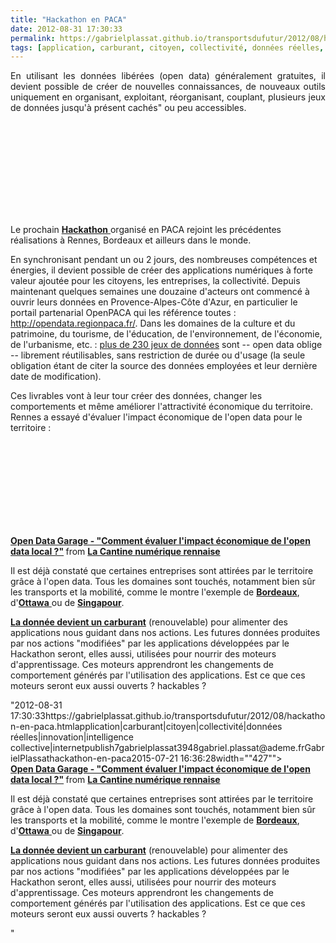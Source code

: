 ```yaml
---
title: "Hackathon en PACA"
date: 2012-08-31 17:30:33
permalink: https://gabrielplassat.github.io/transportsdufutur/2012/08/hackathon-en-paca.html
tags: [application, carburant, citoyen, collectivité, données réelles, innovation, intelligence collective, internet]
---
```


<p style="text-align: justify;">En utilisant les données libérées (open data) généralement gratuites, il devient possible de créer de nouvelles connaissances, de nouveaux outils uniquement en organisant, exploitant, réorganisant, couplant, plusieurs jeux de données jusqu'à présent cachés" ou peu accessibles.</p> <iframe frameborder=""0"" height=""315"" src=""http://www.youtube.com/embed/aHxv_2BMJfw"" width=""560""></iframe> <p style=""text-align: justify>Le prochain <a href=""http://hackdatapaca.net/"" target=""_blank""><strong>Hackathon</strong> </a>organisé en PACA rejoint les précédentes réalisations à Rennes, Bordeaux et ailleurs dans le monde. </p>  <!--more-->  En synchronisant pendant un ou 2 jours, des nombreuses compétences et énergies, il devient possible de créer des applications numériques à forte valeur ajoutée pour les citoyens, les entreprises, la collectivité. Depuis maintenant quelques semaines une douzaine d'acteurs ont commencé à ouvrir leurs données en Provence-Alpes-Côte d'Azur, en particulier le portail partenarial OpenPACA qui les référence toutes : <a href=""http://intranet.openfing.org/sites/all/modules/civicrm/extern/url.php?u=13993&qid=305518"">http://opendata.regionpaca.fr/</a>. Dans les domaines de la culture et du patrimoine, du tourisme, de l'éducation, de l'environnement, de l'économie, de l'urbanisme, etc. : <a href=""http://intranet.openfing.org/sites/all/modules/civicrm/extern/url.php?u=13994&qid=305518"">plus de 230 jeux de données</a> sont -- open data oblige -- librement réutilisables, sans restriction de durée ou d'usage (la seule obligation étant de citer la source des données employées et leur dernière date de modification). <p style=""text-align: justify>Ces livrables vont à leur tour créer des données, changer les comportements et même améliorer l'attractivité économique du territoire. Rennes a essayé d'évaluer l'impact économique de l'open data pour le territoire :</p> <iframe frameborder=""0"" height=""356"" marginheight=""0"" marginwidth=""0"" scrolling=""no"" src=""http://fr.slideshare.net/slideshow/embed_code/8518881"" style=""border: 1px solid #CCC border-width: 1px 1px 0 margin-bottom: 5px width=""427""> </iframe> <div style=""margin-bottom: 5px> <strong> <a href=""http://fr.slideshare.net/lacantinerennes/open-data-garage-comment-valuer-limpact-conomique-de-lopen-data-local"" target=""_blank"" title=""Open Data Garage - "Comment évaluer l'impact économique de l'open data local ?""">Open Data Garage - "Comment évaluer l'impact économique de l'open data local ?"</a> </strong> from <strong><a href=""http://fr.slideshare.net/lacantinerennes"" target=""_blank"">La Cantine numérique rennaise</a></strong> </div> <p style=""text-align: justify>Il est déjà constaté que certaines entreprises sont attirées par le territoire grâce à l'open data. Tous les domaines sont touchés, notamment bien sûr les transports et la mobilité, comme le montre l'exemple de <a href=""http://data.lacub.fr/softs"" target=""_blank""><strong>Bordeaux</strong></a>, d'<a href=""http://opendataapps.org/"" target=""_blank""><strong>Ottawa</strong> </a>ou de <a href=""http://data.gov.sg/AppShowcase/AppList.aspx"" target=""_blank""><strong>Singapour</strong></a>.</p> <p style=""text-align: justify><a href=""http://www.forbes.com/sites/perryrotella/2012/04/02/is-data-the-new-oil/"" target=""_blank""><strong>La donnée devient un carburant</strong></a> (renouvelable) pour alimenter des applications nous guidant dans nos actions. Les futures données produites par nos actions "modifiées" par les applications développées par le Hackathon seront, elles aussi, utilisées pour nourrir des moteurs d'apprentissage. Ces moteurs apprendront les changements de comportement générés par l'utilisation des applications. Est ce que ces moteurs seront eux aussi ouverts ? hackables ?</p>"2012-08-31 17:30:33https://gabrielplassat.github.io/transportsdufutur/2012/08/hackathon-en-paca.htmlapplication|carburant|citoyen|collectivité|données réelles|innovation|intelligence collective|internetpublish7gabrielplassat3948gabriel.plassat@ademe.frGabrielPlassathackathon-en-paca2015-07-21 16:36:28width=""427""> </iframe> <div style=""margin-bottom: 5px> <strong> <a href=""http://fr.slideshare.net/lacantinerennes/open-data-garage-comment-valuer-limpact-conomique-de-lopen-data-local"" target=""_blank"" title=""Open Data Garage - "Comment évaluer l'impact économique de l'open data local ?""">Open Data Garage - "Comment évaluer l'impact économique de l'open data local ?"</a> </strong> from <strong><a href=""http://fr.slideshare.net/lacantinerennes"" target=""_blank"">La Cantine numérique rennaise</a></strong> </div> <p style=""text-align: justify>Il est déjà constaté que certaines entreprises sont attirées par le territoire grâce à l'open data. Tous les domaines sont touchés, notamment bien sûr les transports et la mobilité, comme le montre l'exemple de <a href=""http://data.lacub.fr/softs"" target=""_blank""><strong>Bordeaux</strong></a>, d'<a href=""http://opendataapps.org/"" target=""_blank""><strong>Ottawa</strong> </a>ou de <a href=""http://data.gov.sg/AppShowcase/AppList.aspx"" target=""_blank""><strong>Singapour</strong></a>.</p> <p style=""text-align: justify><a href=""http://www.forbes.com/sites/perryrotella/2012/04/02/is-data-the-new-oil/"" target=""_blank""><strong>La donnée devient un carburant</strong></a> (renouvelable) pour alimenter des applications nous guidant dans nos actions. Les futures données produites par nos actions "modifiées" par les applications développées par le Hackathon seront, elles aussi, utilisées pour nourrir des moteurs d'apprentissage. Ces moteurs apprendront les changements de comportement générés par l'utilisation des applications. Est ce que ces moteurs seront eux aussi ouverts ? hackables ?</p>"
